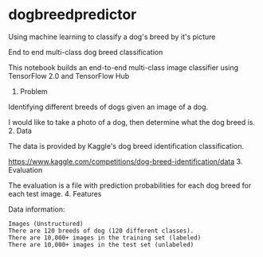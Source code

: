 # dogbreedpredictor
Using machine learning to classify a dog's breed by it's picture


End to end multi-class dog breed classification

This notebook builds an end-to-end multi-class image classifier using TensorFlow 2.0 and TensorFlow Hub
1. Problem

Identifying different breeds of dogs given an image of a dog.

I would like to take a photo of a dog, then determine what the dog breed is.
2. Data

The data is provided by Kaggle's dog breed identification classification.

https://www.kaggle.com/competitions/dog-breed-identification/data
3. Evaluation

The evaluation is a file with prediction probabilities for each dog breed for each test image.
4. Features

Data information:

    Images (Unstructured)
    There are 120 breeds of dog (120 different classes).
    There are 10,000+ images in the training set (labeled)
    There are 10,000+ images in the test set (unlabeled)


